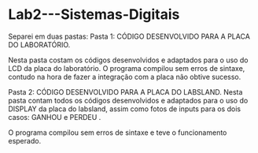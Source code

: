 # Lab2---Sistemas-Digitais

Separei em duas pastas:
Pasta 1: CÓDIGO DESENVOLVIDO PARA A PLACA DO LABORATÓRIO.

Nesta pasta costam os códigos desenvolvidos e adaptados para o uso do LCD da placa do laboratório. 
O programa compilou sem erros de sintaxe, contudo na hora de fazer a integração com a placa não obtive sucesso.


Pasta 2: CÓDIGO DESENVOLVIDO PARA A PLACA DO LABSLAND. 
Nesta pasta contam todos os códigos desenvolvidos e adaptados para o uso do DISPLAY da placa do labsland, 
assim como fotos de inputs para os dois casos: GANHOU e PERDEU .
     
O programa compilou sem erros de sintaxe e teve o funcionamento esperado.
